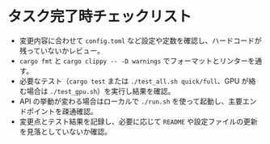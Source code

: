 # タスク完了時チェックリスト
- 変更内容に合わせて `config.toml` など設定や定数を確認し、ハードコードが残っていないかレビュー。
- `cargo fmt` と `cargo clippy -- -D warnings` でフォーマットとリンターを通す。
- 必要なテスト（`cargo test` または `./test_all.sh quick/full`、GPU が絡む場合は `./test_gpu.sh`）を実行し結果を確認。
- API の挙動が変わる場合はローカルで `./run.sh` を使って起動し、主要エンドポイントを疎通確認。
- 変更点とテスト結果を記録し、必要に応じて `README` や設定ファイルの更新を見落としていないか確認。